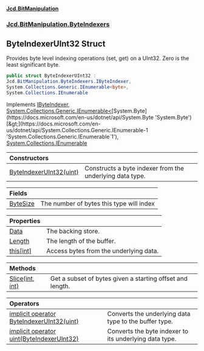 #### [Jcd.BitManipulation](index.md 'index')
### [Jcd.BitManipulation.ByteIndexers](Jcd.BitManipulation.ByteIndexers.md 'Jcd.BitManipulation.ByteIndexers')

## ByteIndexerUInt32 Struct

Provides byte level indexing operations (set, get) on a UInt32. Zero is the least significant byte.

```csharp
public struct ByteIndexerUInt32 :
Jcd.BitManipulation.ByteIndexers.IByteIndexer,
System.Collections.Generic.IEnumerable<byte>,
System.Collections.IEnumerable
```

Implements [IByteIndexer](Jcd.BitManipulation.ByteIndexers.IByteIndexer.md 'Jcd.BitManipulation.ByteIndexers.IByteIndexer'), [System.Collections.Generic.IEnumerable&lt;](https://docs.microsoft.com/en-us/dotnet/api/System.Collections.Generic.IEnumerable-1 'System.Collections.Generic.IEnumerable`1')[System.Byte](https://docs.microsoft.com/en-us/dotnet/api/System.Byte 'System.Byte')[&gt;](https://docs.microsoft.com/en-us/dotnet/api/System.Collections.Generic.IEnumerable-1 'System.Collections.Generic.IEnumerable`1'), [System.Collections.IEnumerable](https://docs.microsoft.com/en-us/dotnet/api/System.Collections.IEnumerable 'System.Collections.IEnumerable')

| Constructors | |
| :--- | :--- |
| [ByteIndexerUInt32(uint)](Jcd.BitManipulation.ByteIndexers.ByteIndexerUInt32.ByteIndexerUInt32(uint).md 'Jcd.BitManipulation.ByteIndexers.ByteIndexerUInt32.ByteIndexerUInt32(uint)') | Constructs a byte indexer from the underlying data type. |

| Fields | |
| :--- | :--- |
| [ByteSize](Jcd.BitManipulation.ByteIndexers.ByteIndexerUInt32.ByteSize.md 'Jcd.BitManipulation.ByteIndexers.ByteIndexerUInt32.ByteSize') | The number of bytes this type will index |

| Properties | |
| :--- | :--- |
| [Data](Jcd.BitManipulation.ByteIndexers.ByteIndexerUInt32.Data.md 'Jcd.BitManipulation.ByteIndexers.ByteIndexerUInt32.Data') | The backing store. |
| [Length](Jcd.BitManipulation.ByteIndexers.ByteIndexerUInt32.Length.md 'Jcd.BitManipulation.ByteIndexers.ByteIndexerUInt32.Length') | The length of the buffer. |
| [this[int]](Jcd.BitManipulation.ByteIndexers.ByteIndexerUInt32.this[int].md 'Jcd.BitManipulation.ByteIndexers.ByteIndexerUInt32.this[int]') | Access bytes from the underlying data. |

| Methods | |
| :--- | :--- |
| [Slice(int, int)](Jcd.BitManipulation.ByteIndexers.ByteIndexerUInt32.Slice(int,int).md 'Jcd.BitManipulation.ByteIndexers.ByteIndexerUInt32.Slice(int, int)') | Get a subset of bytes given a starting offset and length. |

| Operators | |
| :--- | :--- |
| [implicit operator ByteIndexerUInt32(uint)](Jcd.BitManipulation.ByteIndexers.ByteIndexerUInt32.op_ImplicitJcd.BitManipulation.ByteIndexers.ByteIndexerUInt32(uint).md 'Jcd.BitManipulation.ByteIndexers.ByteIndexerUInt32.op_Implicit Jcd.BitManipulation.ByteIndexers.ByteIndexerUInt32(uint)') | Converts the underlying data type to the buffer type. |
| [implicit operator uint(ByteIndexerUInt32)](Jcd.BitManipulation.ByteIndexers.ByteIndexerUInt32.op_Implicituint(Jcd.BitManipulation.ByteIndexers.ByteIndexerUInt32).md 'Jcd.BitManipulation.ByteIndexers.ByteIndexerUInt32.op_Implicit uint(Jcd.BitManipulation.ByteIndexers.ByteIndexerUInt32)') | Converts the byte indexer to its underlying data type. |
